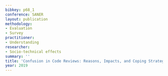 ```yaml
---
bibkey: p68_1
conference: SANER
layout: publication
methodology:
- Evaluation
- Survey
practitioner:
- Understanding
researcher:
- Socio-technical effects
summary: ''
title: 'Confusion in Code Reviews: Reasons, Impacts, and Coping Strategies'
year: 2019
---
```

